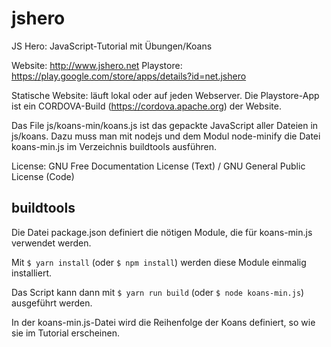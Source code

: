 # jshero
JS Hero: JavaScript-Tutorial mit Übungen/Koans

Website: http://www.jshero.net
Playstore: https://play.google.com/store/apps/details?id=net.jshero

Statische Website: läuft lokal oder auf jeden Webserver.
Die Playstore-App ist ein CORDOVA-Build (https://cordova.apache.org) der Website.

Das File js/koans-min/koans.js ist das gepackte JavaScript aller Dateien in js/koans.
Dazu muss man mit nodejs und dem Modul node-minify die Datei koans-min.js im Verzeichnis buildtools ausführen.

License: GNU Free Documentation License (Text) / GNU General Public License (Code)

## buildtools

Die Datei package.json definiert die nötigen Module, die für koans-min.js verwendet werden.

Mit `$ yarn install` (oder `$ npm install`) werden diese Module einmalig installiert.

Das Script kann dann mit `$ yarn run build` (oder `$ node koans-min.js`) ausgeführt werden.

In der koans-min.js-Datei wird die Reihenfolge der Koans definiert, so wie sie
im Tutorial erscheinen.
